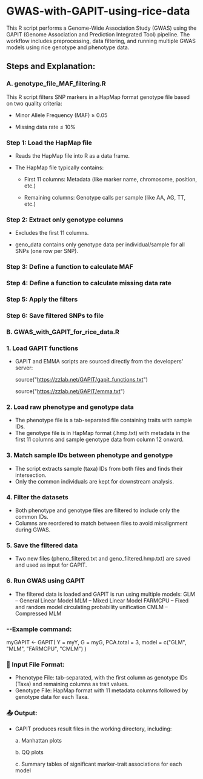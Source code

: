 # GWAS-with-GAPIT-using-rice-data
This R script performs a Genome-Wide Association Study (GWAS) using the GAPIT (Genome Association and Prediction Integrated Tool) pipeline. The workflow includes preprocessing, data filtering, and running multiple GWAS models using rice genotype and phenotype data.

## Steps and Explanation:

### A. genotype_file_MAF_filtering.R

This R script filters SNP markers in a HapMap format genotype file based on two quality criteria:

- Minor Allele Frequency (MAF) ≥ 0.05

- Missing data rate ≤ 10%

### Step 1: Load the HapMap file

- Reads the HapMap file into R as a data frame.

- The HapMap file typically contains:

   - First 11 columns: Metadata (like marker name, chromosome, position, etc.)

   - Remaining columns: Genotype calls per sample (like AA, AG, TT, etc.)

### Step 2: Extract only genotype columns

   - Excludes the first 11 columns.

   - geno_data contains only genotype data per individual/sample for all SNPs (one row per SNP).

### Step 3: Define a function to calculate MAF

### Step 4: Define a function to calculate missing data rate

### Step 5: Apply the filters

### Step 6: Save filtered SNPs to file

### B. GWAS_with_GAPIT_for_rice_data.R

### 1. Load GAPIT functions
- GAPIT and EMMA scripts are sourced directly from the developers' server:

   source("https://zzlab.net/GAPIT/gapit_functions.txt")

   source("https://zzlab.net/GAPIT/emma.txt")

### 2. Load raw phenotype and genotype data
- The phenotype file is a tab-separated file containing traits with sample IDs.
- The genotype file is in HapMap format (.hmp.txt) with metadata in the first 11 columns and sample genotype data from column 12 onward.

### 3. Match sample IDs between phenotype and genotype
- The script extracts sample (taxa) IDs from both files and finds their intersection.
- Only the common individuals are kept for downstream analysis.

### 4. Filter the datasets
- Both phenotype and genotype files are filtered to include only the common IDs.
- Columns are reordered to match between files to avoid misalignment during GWAS.

### 5. Save the filtered data
- Two new files (pheno_filtered.txt and geno_filtered.hmp.txt) are saved and used as input for GAPIT.

### 6. Run GWAS using GAPIT
- The filtered data is loaded and GAPIT is run using multiple models:
   GLM – General Linear Model
   MLM – Mixed Linear Model
   FARMCPU – Fixed and random model circulating probability unification
   CMLM – Compressed MLM

### --Example command:

myGAPIT <- GAPIT(
  Y = myY,
  G = myG,
  PCA.total = 3,
  model = c("GLM", "MLM", "FARMCPU", "CMLM")
)

### 📁 Input File Format:
- Phenotype File: tab-separated, with the first column as genotype IDs (Taxa) and remaining columns as trait values.
- Genotype File: HapMap format with 11 metadata columns followed by genotype data for each Taxa.

### 📤 Output:
- GAPIT produces result files in the working directory, including:
  
  a. Manhattan plots
  
  b. QQ plots
  
  c. Summary tables of significant marker-trait associations for each model


